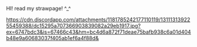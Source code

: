 HI! read my strawpage! ^_^

https://cdn.discordapp.com/attachments/1181785242177110119/1311131392255459388/dc15295a707366903839082a29eb1917.jpg?ex=6747bdc3&is=67466c43&hm=bc4d6a872f71deae75bafb938c6a01d404b48e9a60683037f405ab1ef6a4f88d&

